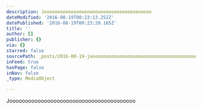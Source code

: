 ```yaml
---
description: Joooooooooooooooooooooooooooooooooooooooo
dateModified: '2016-08-19T00:23:13.252Z'
datePublished: '2016-08-19T00:23:20.165Z'
title: ''
author: []
publisher: {}
via: {}
starred: false
sourcePath: _posts/2016-08-19-joooooooooooooooooooooooooooooooooooooooo.md
inFeed: true
hasPage: false
inNav: false
_type: MediaObject

---
```

Joooooooooooooooooooooooooooooooooooooooo